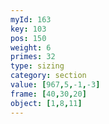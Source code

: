 ```yaml
---
myId: 163
key: 103
pos: 150
weight: 6
primes: 32
type: sizing
category: section
value: [967,5,-1,-3]
frame: [40,30,20]
object: [1,8,11]
---
```

